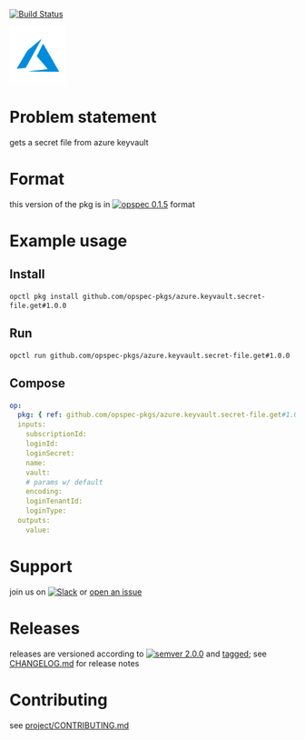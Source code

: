 [![Build Status](https://travis-ci.org/opspec-pkgs/azure.keyvault.secret-file.get.svg?branch=master)](https://travis-ci.org/opspec-pkgs/azure.keyvault.secret-file.get)

<img src="icon.svg" alt="icon" height="100px">

# Problem statement

gets a secret file from azure keyvault

# Format

this version of the pkg is in [![opspec 0.1.5](https://img.shields.io/badge/opspec-0.1.5-brightgreen.svg?colorA=6b6b6b&colorB=fc16be)](https://opspec.io/0.1.5/packages.html) format

# Example usage

## Install

```shell
opctl pkg install github.com/opspec-pkgs/azure.keyvault.secret-file.get#1.0.0
```

## Run

```
opctl run github.com/opspec-pkgs/azure.keyvault.secret-file.get#1.0.0
```

## Compose

```yaml
op:
  pkg: { ref: github.com/opspec-pkgs/azure.keyvault.secret-file.get#1.0.0 }
  inputs:
    subscriptionId:
    loginId:
    loginSecret:
    name:
    vault:
    # params w/ default
    encoding:
    loginTenantId:
    loginType:
  outputs:
    value:
```

# Support

join us on
[![Slack](https://opspec-slackin.herokuapp.com/badge.svg)](https://opspec-slackin.herokuapp.com/)
or
[open an issue](https://github.com/opspec-pkgs/azure.keyvault.secret-file.get/issues)

# Releases

releases are versioned according to
[![semver 2.0.0](https://img.shields.io/badge/semver-2.0.0-brightgreen.svg)](http://semver.org/spec/v2.0.0.html)
and [tagged](https://git-scm.com/book/en/v2/Git-Basics-Tagging); see
[CHANGELOG.md](CHANGELOG.md) for release notes

# Contributing

see
[project/CONTRIBUTING.md](https://github.com/opspec-pkgs/project/blob/master/CONTRIBUTING.md)
